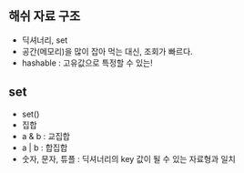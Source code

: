 ## 해쉬 자료 구조
- 딕셔너리, set
- 공간(메모리)을 많이 잡아 먹는 대신, 조회가 빠르다.
- hashable : 고유값으로 특정할 수 있는!

## set
- set()
- 집합
- a & b : 교집합
- a | b : 합집합
- 숫자, 문자, 튜플 : 딕셔너리의 key 값이 될 수 있는 자료형과 일치